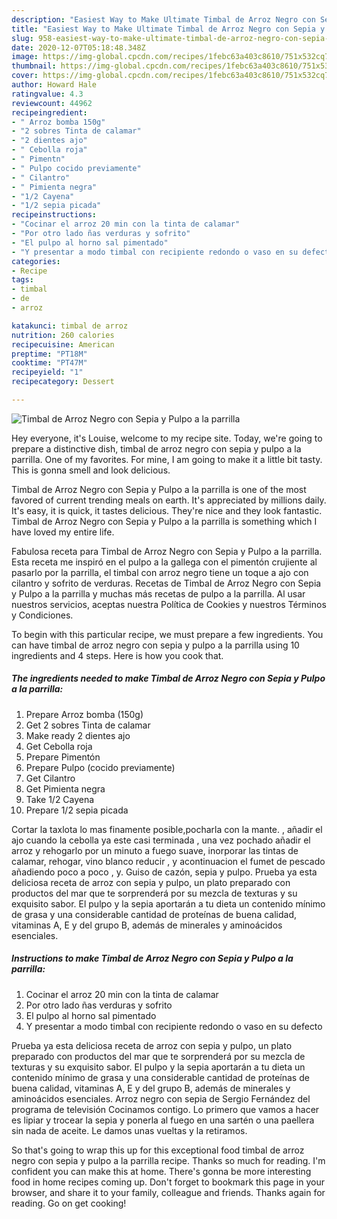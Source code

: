 ```yaml
---
description: "Easiest Way to Make Ultimate Timbal de Arroz Negro con Sepia y Pulpo a la parrilla"
title: "Easiest Way to Make Ultimate Timbal de Arroz Negro con Sepia y Pulpo a la parrilla"
slug: 958-easiest-way-to-make-ultimate-timbal-de-arroz-negro-con-sepia-y-pulpo-a-la-parrilla
date: 2020-12-07T05:18:48.348Z
image: https://img-global.cpcdn.com/recipes/1febc63a403c8610/751x532cq70/timbal-de-arroz-negro-con-sepia-y-pulpo-a-la-parrilla-foto-principal.jpg
thumbnail: https://img-global.cpcdn.com/recipes/1febc63a403c8610/751x532cq70/timbal-de-arroz-negro-con-sepia-y-pulpo-a-la-parrilla-foto-principal.jpg
cover: https://img-global.cpcdn.com/recipes/1febc63a403c8610/751x532cq70/timbal-de-arroz-negro-con-sepia-y-pulpo-a-la-parrilla-foto-principal.jpg
author: Howard Hale
ratingvalue: 4.3
reviewcount: 44962
recipeingredient:
- " Arroz bomba 150g"
- "2 sobres Tinta de calamar"
- "2 dientes ajo"
- " Cebolla roja"
- " Pimentn"
- " Pulpo cocido previamente"
- " Cilantro"
- " Pimienta negra"
- "1/2 Cayena"
- "1/2 sepia picada"
recipeinstructions:
- "Cocinar el arroz 20 min con la tinta de calamar"
- "Por otro lado ñas verduras y sofrito"
- "El pulpo al horno sal pimentado"
- "Y presentar a modo timbal con recipiente redondo o vaso en su defecto"
categories:
- Recipe
tags:
- timbal
- de
- arroz

katakunci: timbal de arroz 
nutrition: 260 calories
recipecuisine: American
preptime: "PT18M"
cooktime: "PT47M"
recipeyield: "1"
recipecategory: Dessert

---
```



![Timbal de Arroz Negro con Sepia y Pulpo a la parrilla](https://img-global.cpcdn.com/recipes/1febc63a403c8610/751x532cq70/timbal-de-arroz-negro-con-sepia-y-pulpo-a-la-parrilla-foto-principal.jpg)

Hey everyone, it's Louise, welcome to my recipe site. Today, we're going to prepare a distinctive dish, timbal de arroz negro con sepia y pulpo a la parrilla. One of my favorites. For mine, I am going to make it a little bit tasty. This is gonna smell and look delicious.

Timbal de Arroz Negro con Sepia y Pulpo a la parrilla is one of the most favored of current trending meals on earth. It's appreciated by millions daily. It's easy, it is quick, it tastes delicious. They're nice and they look fantastic. Timbal de Arroz Negro con Sepia y Pulpo a la parrilla is something which I have loved my entire life.

Fabulosa receta para Timbal de Arroz Negro con Sepia y Pulpo a la parrilla. Esta receta me inspiró en el pulpo a la gallega con el pimentón crujiente al pasarlo por la parrilla, el timbal con arroz negro tiene un toque a ajo con cilantro y sofrito de verduras. Recetas de Timbal de Arroz Negro con Sepia y Pulpo a la parrilla y muchas más recetas de pulpo a la parrilla. Al usar nuestros servicios, aceptas nuestra Política de Cookies y nuestros Términos y Condiciones.


To begin with this particular recipe, we must prepare a few ingredients. You can have timbal de arroz negro con sepia y pulpo a la parrilla using 10 ingredients and 4 steps. Here is how you cook that.

<!--inarticleads1-->

##### The ingredients needed to make Timbal de Arroz Negro con Sepia y Pulpo a la parrilla:

1. Prepare  Arroz bomba (150g)
1. Get 2 sobres Tinta de calamar
1. Make ready 2 dientes ajo
1. Get  Cebolla roja
1. Prepare  Pimentón
1. Prepare  Pulpo (cocido previamente)
1. Get  Cilantro
1. Get  Pimienta negra
1. Take 1/2 Cayena
1. Prepare 1/2 sepia picada


Cortar la taxlota lo mas finamente posible,pocharla con la mante. , añadir el ajo cuando la cebolla ya este casi terminada , una vez pochado añadir el arroz y rehogarlo por un minuto a fuego suave, inorporar las tintas de calamar, rehogar, vino blanco reducir , y acontinuacion el fumet de pescado añadiendo poco a poco , y. Guiso de cazón, sepia y pulpo. Prueba ya esta deliciosa receta de arroz con sepia y pulpo, un plato preparado con productos del mar que te sorprenderá por su mezcla de texturas y su exquisito sabor. El pulpo y la sepia aportarán a tu dieta un contenido mínimo de grasa y una considerable cantidad de proteínas de buena calidad, vitaminas A, E y del grupo B, además de minerales y aminoácidos esenciales. 

<!--inarticleads2-->

##### Instructions to make Timbal de Arroz Negro con Sepia y Pulpo a la parrilla:

1. Cocinar el arroz 20 min con la tinta de calamar
1. Por otro lado ñas verduras y sofrito
1. El pulpo al horno sal pimentado
1. Y presentar a modo timbal con recipiente redondo o vaso en su defecto


Prueba ya esta deliciosa receta de arroz con sepia y pulpo, un plato preparado con productos del mar que te sorprenderá por su mezcla de texturas y su exquisito sabor. El pulpo y la sepia aportarán a tu dieta un contenido mínimo de grasa y una considerable cantidad de proteínas de buena calidad, vitaminas A, E y del grupo B, además de minerales y aminoácidos esenciales. Arroz negro con sepia de Sergio Fernández del programa de televisión Cocinamos contigo. Lo primero que vamos a hacer es lipiar y trocear la sepia y ponerla al fuego en una sartén o una paellera sin nada de aceite. Le damos unas vueltas y la retiramos. 

So that's going to wrap this up for this exceptional food timbal de arroz negro con sepia y pulpo a la parrilla recipe. Thanks so much for reading. I'm confident you can make this at home. There's gonna be more interesting food in home recipes coming up. Don't forget to bookmark this page in your browser, and share it to your family, colleague and friends. Thanks again for reading. Go on get cooking!
